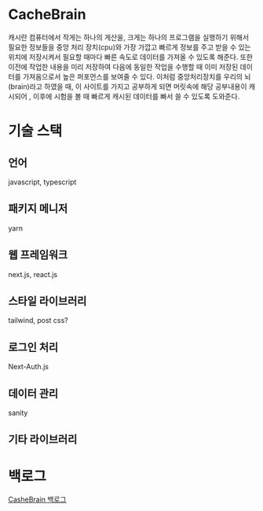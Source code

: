 # CacheBrain

캐시란 컴퓨터에서 작게는 하나의 게산을, 크게는 하나의 프로그램을 실행하기 위해서 필요한 정보들을 중앙 처리 장치(cpu)와 가장 가깝고 빠르게 정보를 주고 받을 수 있는 위치에 저장시켜서 필요할 때마다 빠른 속도로 데이터를 가져올 수 있도록 해준다. 또한 이전에 작업한 내용을 미리 저장하여 다음에 동일한 작업을 수행할 때 이미 저장된 데이터를 가져옴으로서 높은 퍼포먼스를 보여줄 수 있다. 이처럼 중앙처리장치를 우리의 뇌(brain)라고 하였을 때, 이 사이트를 가지고 공부하게 되면 머릿속에 해당 공부내용이 캐시되어 , 이후에 시험을 볼 때 빠르게 캐시된 데이터를 빠서 쓸 수 있도록 도와준다.

# 기술 스택

## 언어

javascript, typescript

## 패키지 메니저

yarn

## 웹 프레임워크

next.js, react.js

## 스타일 라이브러리

tailwind, post css?

## 로그인 처리

Next-Auth.js

## 데이터 관리

sanity

## 기타 라이브러리

# 백로그

[CasheBrain 백로그](https://www.notion.so/CasheBrain-d69b36f605244032a17eceb28d724530?pvs=21)
